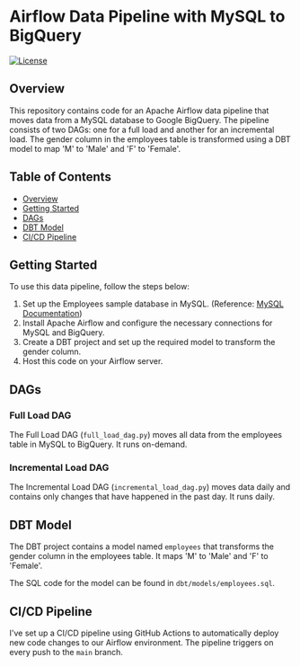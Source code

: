 # Airflow Data Pipeline with MySQL to BigQuery

[![License](https://img.shields.io/badge/License-MIT-blue.svg)](LICENSE)

## Overview

This repository contains code for an Apache Airflow data pipeline that moves data from a MySQL database to Google BigQuery. The pipeline consists of two DAGs: one for a full load and another for an incremental load. The gender column in the employees table is transformed using a DBT model to map 'M' to 'Male' and 'F' to 'Female'.

## Table of Contents

- [Overview](#overview)
- [Getting Started](#getting-started)
- [DAGs](#dags)
- [DBT Model](#dbt-model)
- [CI/CD Pipeline](#cicd-pipeline)


## Getting Started

To use this data pipeline, follow the steps below:

1. Set up the Employees sample database in MySQL. (Reference: [MySQL Documentation](https://dev.mysql.com/doc/employee/en/))
2. Install Apache Airflow and configure the necessary connections for MySQL and BigQuery.
3. Create a DBT project and set up the required model to transform the gender column.
4. Host this code on your Airflow server.

## DAGs

### Full Load DAG

The Full Load DAG (`full_load_dag.py`) moves all data from the employees table in MySQL to BigQuery. It runs on-demand.

### Incremental Load DAG

The Incremental Load DAG (`incremental_load_dag.py`) moves data daily and contains only changes that have happened in the past day. It runs daily.

## DBT Model

The DBT project contains a model named `employees` that transforms the gender column in the employees table. It maps 'M' to 'Male' and 'F' to 'Female'.

The SQL code for the model can be found in `dbt/models/employees.sql`.

## CI/CD Pipeline

I've set up a CI/CD pipeline using GitHub Actions to automatically deploy new code changes to our Airflow environment. The pipeline triggers on every push to the `main` branch.


